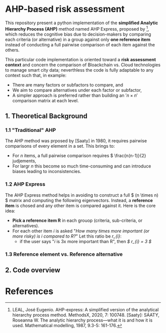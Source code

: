 # AHP-based risk assessment
This repository present a python implementation of the **simplified Analytic Hierarchy Process (AHP)** method named AHP Express, proposed by [^1], which reduces the cognitive bias due to decision-makers by comparing each criteria (or alternative) in a group against only **one reference item** instead of conducting a full pairwise comparison of each item against the others. 

This particular code implementation is oriented toward a **risk assessment context** and concern the comparison of Bloackchain vs. Cloud technologies to manage smart city data; neverthless the code is fully adaptable to any context such that, in example: 

- There are many factors or subfactors to compare, and 
- We aim to compare alternatives under each factor or subfactor,
- A simpler approach is preferred rather than building an $' n \times n '$ comparison matrix at each level.

## 1. Theoretical Background
### 1.1 "Traditional" AHP
The AHP method was prposed by [Saaty] in 1980, it requires pairwise comparisons of every element in a set. This brings to:
- For *n* items, a full pairwise comparison requires $ \frac{n(n-1)}{2} judjements,
- For largr *n* this become so much time-consuming and can introduce biases leading to inconsistencies. 
### 1.2 AHP Express
The AHP Express method helps in avoiding to construct a full $ (n \times n) $ matrix and computing the following eigenvectors. Instead, a **reference item** is chosed and any other item is compared against it. Here is the core idea: 
- **Pick a reference item R** in each grouop (criteria, sub-criteria, or alternatives).
- For each other item *i* is asked "*How many times more important (or more risky) is i compared to R?*"
  Let this ratio be *r_{i}*:
  - if the user says "*i* is 3x more important than R", then *$ r_{i} = 3 $*
### 1.3 Reference element vs. Reference alternative 

## 2. Code overview 





# References

[^1]: LEAL, José Eugenio. AHP-express: A simplified version of the analytical hierarchy process method. MethodsX, 2020, 7: 100748.
[Saaty]: SAATY, Roseanna W. The analytic hierarchy process—what it is and how it is used. Mathematical modelling, 1987, 9.3-5: 161-176.
